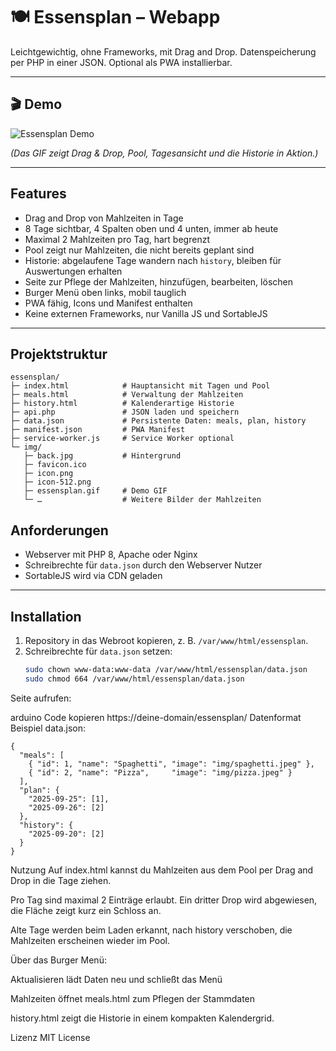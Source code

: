 # 🍽️ Essensplan – Webapp

Leichtgewichtig, ohne Frameworks, mit Drag and Drop. Datenspeicherung per PHP in einer JSON. Optional als PWA installierbar.

---

## 🎬 Demo

![Essensplan Demo](./essensplan.gif)

*(Das GIF zeigt Drag & Drop, Pool, Tagesansicht und die Historie in Aktion.)*

---

## Features

- Drag and Drop von Mahlzeiten in Tage
- 8 Tage sichtbar, 4 Spalten oben und 4 unten, immer ab heute
- Maximal 2 Mahlzeiten pro Tag, hart begrenzt
- Pool zeigt nur Mahlzeiten, die nicht bereits geplant sind
- Historie: abgelaufene Tage wandern nach `history`, bleiben für Auswertungen erhalten
- Seite zur Pflege der Mahlzeiten, hinzufügen, bearbeiten, löschen
- Burger Menü oben links, mobil tauglich
- PWA fähig, Icons und Manifest enthalten
- Keine externen Frameworks, nur Vanilla JS und SortableJS

---

## Projektstruktur

```text
essensplan/
├─ index.html            # Hauptansicht mit Tagen und Pool
├─ meals.html            # Verwaltung der Mahlzeiten
├─ history.html          # Kalenderartige Historie
├─ api.php               # JSON laden und speichern
├─ data.json             # Persistente Daten: meals, plan, history
├─ manifest.json         # PWA Manifest
├─ service-worker.js     # Service Worker optional
└─ img/
   ├─ back.jpg           # Hintergrund
   ├─ favicon.ico
   ├─ icon.png
   ├─ icon-512.png
   ├─ essensplan.gif     # Demo GIF
   └─ …                  # Weitere Bilder der Mahlzeiten
````

## Anforderungen

- Webserver mit PHP 8, Apache oder Nginx
- Schreibrechte für `data.json` durch den Webserver Nutzer
- SortableJS wird via CDN geladen

---

## Installation

1. Repository in das Webroot kopieren, z. B. `/var/www/html/essensplan`.
2. Schreibrechte für `data.json` setzen:
   ```bash
   sudo chown www-data:www-data /var/www/html/essensplan/data.json
   sudo chmod 664 /var/www/html/essensplan/data.json
Seite aufrufen:

arduino
Code kopieren
https://deine-domain/essensplan/
Datenformat
Beispiel data.json:
```text
{
  "meals": [
    { "id": 1, "name": "Spaghetti", "image": "img/spaghetti.jpeg" },
    { "id": 2, "name": "Pizza",     "image": "img/pizza.jpeg" }
  ],
  "plan": {
    "2025-09-25": [1],
    "2025-09-26": [2]
  },
  "history": {
    "2025-09-20": [2]
  }
}
```

Nutzung
Auf index.html kannst du Mahlzeiten aus dem Pool per Drag and Drop in die Tage ziehen.

Pro Tag sind maximal 2 Einträge erlaubt. Ein dritter Drop wird abgewiesen, die Fläche zeigt kurz ein Schloss an.

Alte Tage werden beim Laden erkannt, nach history verschoben, die Mahlzeiten erscheinen wieder im Pool.

Über das Burger Menü:

Aktualisieren lädt Daten neu und schließt das Menü

Mahlzeiten öffnet meals.html zum Pflegen der Stammdaten

history.html zeigt die Historie in einem kompakten Kalendergrid.

Lizenz
MIT License
